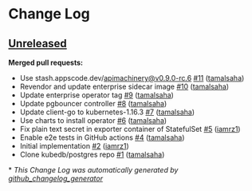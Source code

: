 # Change Log

## [Unreleased](https://github.com/kubedb/pgbouncer/tree/HEAD)

**Merged pull requests:**

- Use stash.appscode.dev/apimachinery@v0.9.0-rc.6 [\#11](https://github.com/kubedb/pgbouncer/pull/11) ([tamalsaha](https://github.com/tamalsaha))
- Revendor and update enterprise sidecar image [\#10](https://github.com/kubedb/pgbouncer/pull/10) ([tamalsaha](https://github.com/tamalsaha))
- Update enterprise operator tag [\#9](https://github.com/kubedb/pgbouncer/pull/9) ([tamalsaha](https://github.com/tamalsaha))
- Update pgbouncer controller [\#8](https://github.com/kubedb/pgbouncer/pull/8) ([tamalsaha](https://github.com/tamalsaha))
- Update client-go to kubernetes-1.16.3 [\#7](https://github.com/kubedb/pgbouncer/pull/7) ([tamalsaha](https://github.com/tamalsaha))
- Use charts to install operator [\#6](https://github.com/kubedb/pgbouncer/pull/6) ([tamalsaha](https://github.com/tamalsaha))
- Fix plain text secret in exporter container of StatefulSet [\#5](https://github.com/kubedb/pgbouncer/pull/5) ([iamrz1](https://github.com/iamrz1))
- Enable e2e tests in GitHub actions [\#4](https://github.com/kubedb/pgbouncer/pull/4) ([tamalsaha](https://github.com/tamalsaha))
- Initial implementation [\#2](https://github.com/kubedb/pgbouncer/pull/2) ([iamrz1](https://github.com/iamrz1))
- Clone kubedb/postgres repo [\#1](https://github.com/kubedb/pgbouncer/pull/1) ([tamalsaha](https://github.com/tamalsaha))



\* *This Change Log was automatically generated by [github_changelog_generator](https://github.com/skywinder/Github-Changelog-Generator)*